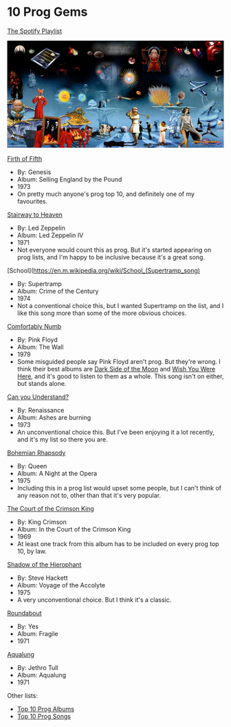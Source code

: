 # 10 Prog Gems

[The Spotify Playlist](https://open.spotify.com/playlist/3Bt7uarJOr161i0p8J5R1U?si=1d0c4753438a4ab2)

![Prog collage](5741792-2.jpg)

[Firth of Fifth](https://en.m.wikipedia.org/wiki/Firth_of_Fifth)
- By: Genesis 
- Album: Selling England by the Pound
- 1973
- On pretty much anyone's prog top 10, and definitely one of my favourites.

[Stairway to Heaven](https://en.m.wikipedia.org/wiki/Stairway_to_Heaven)
- By: Led Zeppelin
- Album: Led Zeppelin IV
- 1971
- Not everyone would count this as prog. But it's started appearing on prog lists, and I'm happy to be inclusive because it's a great song.
  
[School](https://en.m.wikipedia.org/wiki/School_(Supertramp_song)
- By: Supertramp
- Album: Crime of the Century
- 1974
- Not a conventional choice this, but I wanted Supertramp on the list, and I like this song more than some of the more obvious choices.

[Comfortably Numb](https://en.m.wikipedia.org/wiki/Comfortably_Numb)
- By: Pink Floyd
- Album: The Wall
- 1979
- Some misguided people say Pink Floyd aren't prog. But they're wrong. I think their best albums are [Dark Side of the Moon]() and [Wish You Were Here](), and it's good to listen to them as a whole. This song isn't on either, but stands alone.
  
[Can you Understand?](https://en.m.wikipedia.org/wiki/Ashes_Are_Burning)
- By: Renaissance
- Album: Ashes are burning
- 1973
- An unconventional choice this. But I've been enjoying it a lot recently, and it's my list so there you are.

[Bohemian Rhapsody](https://en.m.wikipedia.org/wiki/Bohemian_Rhapsody)
- By: Queen
- Album: A Night at the Opera
- 1975
- Including this in a prog list would upset some people, but I can't think of any reason not to, other than that it's very popular.

[The Court of the Crimson King](https://en.m.wikipedia.org/wiki/The_Court_of_the_Crimson_King)
- By: King Crimson
- Album: In the Court of the Crimson King
- 1969
- At least one track from this album has to be included on every prog top 10, by law.

[Shadow of the Hierophant]()
- By: Steve Hackett
- Album: Voyage of the Accolyte
- 1975
- A very unconventional choice. But I think it's a classic.

[Roundabout]()
- By: Yes
- Album: Fragile
- 1971
  
[Aqualung]()
- By: Jethro Tull
- Album: Aqualung
- 1971

Other lists:
- [Top 10 Prog Albums](https://www.youtube.com/watch?v=I4_YMKQUSqI)
- [Top 10 Prog Songs](https://www.youtube.com/watch?v=TMDgU-DLxB8)
